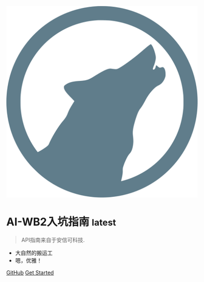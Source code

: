 ![logo](_media/logo.svg)
<style>
  .cover img {
    width: 200px;  /* 自定义大小 */
    height: auto;  /* 保持比例 */
  }
</style>
# AI-WB2入坑指南 <small>latest</small>

> API指南来自于安信可科技.

- 大自然的搬运工
-   嗯，优雅！


[GitHub](https://github.com/WildboarG/WB2-API)
[Get Started](/en-us/README.md)
